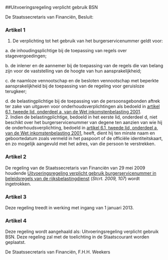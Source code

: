 <meta http-equiv='Content-Type' content='text/html; charset=utf-8' />

##Uitvoeringsregeling verplicht gebruik BSN

De Staatssecretaris van Financiën,  Besluit:    

### Artikel  1  

1.  De verplichting tot het gebruik van het burgerservicenummer geldt voor: 

a. de inhoudingsplichtige bij de toepassing van regels over stagevergoedingen;  

b. de inlener en de aannemer bij de toepassing van de regels die van belang zijn voor de vaststelling van de hoogte van hun aansprakelijkheid;  

c. de naamloze vennootschap en de besloten vennootschap met beperkte aansprakelijkheid bij de toepassing van de regeling voor geruisloze terugkeer;  

d. de belastingplichtige bij de toepassing van de persoonsgebonden aftrek ter zake van uitgaven voor onderhoudsverplichtingen als bedoeld in [artikel 6.1, tweede lid, onderdeel a, van de Wet inkomstenbelasting 2001](../../../../../../wet/wet/inkomstenbelasting/2001/BWBR0011353/README.md).     
2.  Indien de belastingplichtige, bedoeld in het eerste lid, onderdeel d, niet beschikt over het burgerservicenummer van degene ten aanzien van wie hij de onderhoudsverplichting, bedoeld in [artikel 6.1, tweede lid, onderdeel a, van de Wet inkomstenbelasting 2001](../../../../../../wet/wet/inkomstenbelasting/2001/BWBR0011353/README.md), heeft, dient hij ten minste naam en geboortedatum zoals vermeld in het paspoort of de officiële identiteitskaart, en zo mogelijk aangevuld met het adres, van die persoon te verstrekken.  

### Artikel  2  

De regeling van de Staatssecretaris van Financiën van 29 mei 2009 houdende [Uitvoeringsregeling verplicht gebruik burgerservicenummer in beleidsregels van de rijksbelastingdienst](../../../../../../ministeriele-regeling/uitvoeringsregeling/verplicht/gebruik/burgerservicenummer/in/beleidsregels/etc/BWBR0025924/README.md) (*Stcrt. 2009, 107*) wordt ingetrokken.

### Artikel  3  

Deze regeling treedt in werking met ingang van 1 januari 2013. 

### Artikel  4  

Deze regeling wordt aangehaald als: Uitvoeringsregeling verplicht gebruik BSN. 
Deze regeling zal met de toelichting in de Staatscourant worden geplaatst.  

De 
Staatssecretaris van Financiën, 
F.H.H. Weekers     
